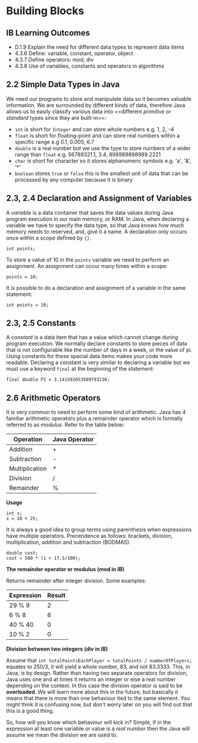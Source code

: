 # Building Blocks

## IB Learning Outcomes
- D.1.9 Explain the need for different data types to represent data items
- 4.3.6 Define: variable, constant, operator, object
- 4.3.7 Define operators: mod, div
- 4.3.8 Use of variables, constants and operators in algorithms
  
## 2.2 Simple Data Types in Java

We need our programs to store and manipulate data so it becomes valuable information. We are surrounded by different kinds of data, therefore Java allows us to easily classify various data into ==different *primitive* or *standard* types since they are built-in==:

- `int` is short for `Integer` and can store whole numbers e.g. 1, 2, -4
- `float` is short for floating-point and can store real numbers within a specific range e.g 0.1, 0.005, 6.7
- `double` is a real number but we use the type to store numbers of a wider range than `float` e.g. 56789321.1, 3.4, 898989898989.2221 
- `char` is short for character so it stores alphanumeric symbols e.g. 'a', '&', '*'
- `boolean` stores `true` or `false` this is the smallest unit of data that can be processed by any computer because it is binary

## 2.3, 2.4 Declaration and Assignment of Variables

A *variable* is a data container that saves the data values during Java program execution in our main memory, or RAM. In Java, when declaring a variable we have to specify the data type, so that Java knows how much memory needs to reserved, and, give it a name. A declaration only occurs once within a scope defined by `{}`.

```
int points;
```

To store a value of 10 in the `points` variable we need to perform an assignment. An assignment can occur many times within a scope:

```
points = 10;
```

It is possible to do a declaration and assignment of a variable in the same statement:
```
int points = 10;
```

## 2.3, 2.5 Constants

A *constant* is a data item that has a value which cannot change during program execution. We normally declare constants to store pieces of data that is not configurable like the number of days in a week, or the value of pi. Using constants for these special data items makes your code more readable. Declaring a constant is very similar to declaring a variable but we must use a keyword `final` at the beginning of the statement:

```
final double PI = 3.141592653589793238;
```

## 2.6 Arithmetic Operators

It is very common to need to perform some kind of arithmetic. Java has 4 familiar arithmetic operators plus a remainder operator which is formally referred to as *modulus*. Refer to the table below:

| Operation      | Java Operator |
| -------------- | ------------- |
| Addition       | +             |
| Subtraction    | -             |
| Multiplication | *             |
| Division       | /             |
| Remainder      | %             |

<b>Usage</b><br/>

```
int x;
x = 10 + 25;
```
It is always a good idea to group terms using parenthesis when expressions have multiple operators. Precendence as follows: brackets, division, multiplication, addition and subtraction (BODMAS).  

```
double cost;
cost = 500 * (1 + 17.5/100);
```

<b>The remainder operator or modulus (mod in IB)</b><br/>

Returns remainder after integer division. Some examples:

| Expression     | Result        |
| -------------- | ------------- |
| 29 % 9         | 2             |
| 6 % 8          | 6             |
| 40 % 40        | 0             |
| 10 % 2         | 0             |

<b>Division between two integers (div in IB)</b><br/>

Assume that `int totalPointsEachPlayer = totalPoints / numberOfPlayers;` equates to 250/3, it will yield a whole number, 83, and not 83.3333. This, in Java, is by design. Rather than having two separate operators for division, Java uses one and at times it returns an integer or else a real number depending on the context. In this case the division operator is said to be **overloaded**. We will learn more about this in the future, but basically it means that there is more than one behaviour tied to the same element. You might think it is confusing now, but don't worry later on you will find out that this is a good thing.

So, how will you know which behaviour will kick in? Simple, if in the expression at least one variable or value is a *real number* then the Java will assume we mean the division we are used to. 
